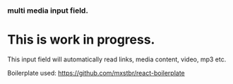 ### multi media input field.

# This is work in progress.

This input field will automatically read links, media content, video, mp3 etc.

Boilerplate used: https://github.com/mxstbr/react-boilerplate
